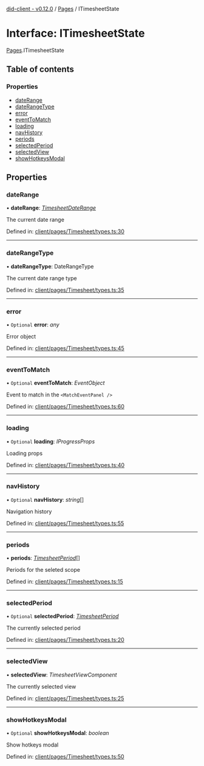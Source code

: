 [did-client - v0.12.0](../README.md) / [Pages](../modules/pages.md) / ITimesheetState

# Interface: ITimesheetState

[Pages](../modules/pages.md).ITimesheetState

## Table of contents

### Properties

- [dateRange](pages.itimesheetstate.md#daterange)
- [dateRangeType](pages.itimesheetstate.md#daterangetype)
- [error](pages.itimesheetstate.md#error)
- [eventToMatch](pages.itimesheetstate.md#eventtomatch)
- [loading](pages.itimesheetstate.md#loading)
- [navHistory](pages.itimesheetstate.md#navhistory)
- [periods](pages.itimesheetstate.md#periods)
- [selectedPeriod](pages.itimesheetstate.md#selectedperiod)
- [selectedView](pages.itimesheetstate.md#selectedview)
- [showHotkeysModal](pages.itimesheetstate.md#showhotkeysmodal)

## Properties

### dateRange

• **dateRange**: [*TimesheetDateRange*](../classes/pages.timesheetdaterange.md)

The current date range

Defined in: [client/pages/Timesheet/types.ts:30](https://github.com/Puzzlepart/did/blob/dev/client/pages/Timesheet/types.ts#L30)

___

### dateRangeType

• **dateRangeType**: DateRangeType

The current date range type

Defined in: [client/pages/Timesheet/types.ts:35](https://github.com/Puzzlepart/did/blob/dev/client/pages/Timesheet/types.ts#L35)

___

### error

• `Optional` **error**: *any*

Error object

Defined in: [client/pages/Timesheet/types.ts:45](https://github.com/Puzzlepart/did/blob/dev/client/pages/Timesheet/types.ts#L45)

___

### eventToMatch

• `Optional` **eventToMatch**: *EventObject*

Event to match in the `<MatchEventPanel />`

Defined in: [client/pages/Timesheet/types.ts:60](https://github.com/Puzzlepart/did/blob/dev/client/pages/Timesheet/types.ts#L60)

___

### loading

• `Optional` **loading**: *IProgressProps*

Loading props

Defined in: [client/pages/Timesheet/types.ts:40](https://github.com/Puzzlepart/did/blob/dev/client/pages/Timesheet/types.ts#L40)

___

### navHistory

• `Optional` **navHistory**: *string*[]

Navigation history

Defined in: [client/pages/Timesheet/types.ts:55](https://github.com/Puzzlepart/did/blob/dev/client/pages/Timesheet/types.ts#L55)

___

### periods

• **periods**: [*TimesheetPeriod*](../classes/pages.timesheetperiod.md)[]

Periods for the seleted scope

Defined in: [client/pages/Timesheet/types.ts:15](https://github.com/Puzzlepart/did/blob/dev/client/pages/Timesheet/types.ts#L15)

___

### selectedPeriod

• `Optional` **selectedPeriod**: [*TimesheetPeriod*](../classes/pages.timesheetperiod.md)

The currently selected period

Defined in: [client/pages/Timesheet/types.ts:20](https://github.com/Puzzlepart/did/blob/dev/client/pages/Timesheet/types.ts#L20)

___

### selectedView

• **selectedView**: *TimesheetViewComponent*

The currently selected view

Defined in: [client/pages/Timesheet/types.ts:25](https://github.com/Puzzlepart/did/blob/dev/client/pages/Timesheet/types.ts#L25)

___

### showHotkeysModal

• `Optional` **showHotkeysModal**: *boolean*

Show hotkeys modal

Defined in: [client/pages/Timesheet/types.ts:50](https://github.com/Puzzlepart/did/blob/dev/client/pages/Timesheet/types.ts#L50)
